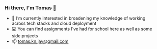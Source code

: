 ### Hi there, I'm Tomas 👋

- 🌱 I’m currently interested in broadening my knowledge of working across tech stacks and cloud deployment
- 💻 You can find assignments I've had for school here as well as some side projects
- 📫 tomas.kn.jay@gmail.com
